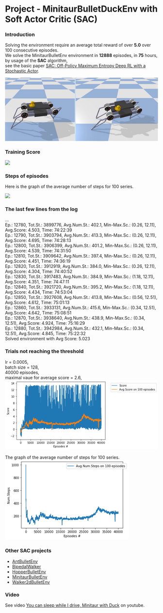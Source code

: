 # Project - MinitaurBulletDuckEnv with Soft Actor Critic (SAC)

### Introduction

Solving the environment require an average total reward of over __5.0__ over 100 consecutive episodes.        
We solve the MinitaurBulletEnv environment in __12888__ episodes, in __75__ hours, by usage of the __SAC__ algorithm,      
see the basic paper [SAC: Off-Policy Maximum Entropy Deep RL with a Stochastic Actor](https://arxiv.org/abs/1801.01290/).  

![](images/minitaur_duck_2positions_0.6.png)

### Training Score   

![](images/plot_MinitaurBulletDuck_h420_lr0.00003_score=5.png)

### Steps of episodes

Here is the graph of the average number of steps for 100 series.

![](images/plot_avgnumsteps_MinitaurBulletDuck_lr0.00003.png)

### The last few lines from the log

...     
Ep.: 12780, Tot.St.: 3899776, Avg.Num.St.: 402.1, Min-Max.Sc.: (0.26, 12.11), Avg.Score: 4.503, Time: 74:22:39   
Ep.: 12790, Tot.St.: 3903794, Avg.Num.St.: 413.3, Min-Max.Sc.: (0.26, 12.11), Avg.Score: 4.695, Time: 74:28:13   
Ep.: 12800, Tot.St.: 3906399, Avg.Num.St.: 401.2, Min-Max.Sc.: (0.26, 12.11), Avg.Score: 4.539, Time: 74:31:50   
Ep.: 12810, Tot.St.: 3909642, Avg.Num.St.: 397.4, Min-Max.Sc.: (0.26, 12.11), Avg.Score: 4.451, Time: 74:36:19   
Ep.: 12820, Tot.St.: 3912919, Avg.Num.St.: 384.0, Min-Max.Sc.: (0.26, 12.11), Avg.Score: 4.304, Time: 74:40:52   
Ep.: 12830, Tot.St.: 3917483, Avg.Num.St.: 384.9, Min-Max.Sc.: (1.18, 12.11), Avg.Score: 4.351, Time: 74:47:11    
Ep.: 12840, Tot.St.: 3921720, Avg.Num.St.: 395.2, Min-Max.Sc.: (1.18, 12.11), Avg.Score: 4.434, Time: 74:53:04   
Ep.: 12850, Tot.St.: 3927608, Avg.Num.St.: 413.8, Min-Max.Sc.: (0.56, 12.51), Avg.Score: 4.612, Time: 75:01:13    
Ep.: 12860, Tot.St.: 3933131, Avg.Num.St.: 415.6, Min-Max.Sc.: (0.34, 12.51), Avg.Score: 4.642, Time: 75:08:51   
Ep.: 12870, Tot.St.: 3938640, Avg.Num.St.: 438.9, Min-Max.Sc.: (0.34, 12.51), Avg.Score: 4.924, Time: 75:16:29   
Ep.: 12880, Tot.St.: 3942984, Avg.Num.St.: 432.1, Min-Max.Sc.: (0.34, 12.51), Avg.Score: 4.845, Time: 75:22:32   
Solved environment with Avg Score:   5.023    

### Trials not reaching the threshold   

lr = 0.0005,   
batch size = 128,   
40000 episodes,   
maximal vaue for average score = 2.6,   
![](images/plot_MinitaurDuck-SAC_lr0.00005-b128_sc=2.6.png)   

The graph of the average number of steps for 100 series.   
![](images/plot_avgnumsteps_MinitaurDuck-SAC_lr0.00005-b128.png)   

### Other SAC projects

* [AntBulletEnv](https://github.com/Rafael1s/Deep-Reinforcement-Learning-Algorithms/tree/master/Ant-PyBulletEnv-Soft-Actor-Critic)   
* [BipedalWalker](https://github.com/Rafael1s/Deep-Reinforcement-Learning-Algorithms/tree/master/BipedalWalker-Soft-Actor-Critic)   
* [HopperBulletEnv](https://github.com/Rafael1s/Deep-Reinforcement-Learning-Algorithms/tree/master/HopperBulletEnv-v0-SAC)   
* [MinitaurBulletEnv](https://github.com/Rafael1s/Deep-Reinforcement-Learning-Algorithms/tree/master/Minitaur-Soft-Actor-Critic)  
* [Walker2dBulletEnv](https://github.com/Rafael1s/Deep-Reinforcement-Learning-Algorithms/tree/master/Walker2DBulletEnv-v0_SAC) 

### Video

See video [You can sleep while I drive, Minitaur with Duck](https://www.youtube.com/watch?v=_7_Rke5R3JQ) on youtube.   
